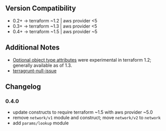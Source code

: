 ## Version Compatibility
- 0.2+ -> terraform ~1.2 | aws provider <5
- 0.3+ -> terraform ~1.3 | aws provider <5
- 0.4+ -> terraform ~1.5 | aws provider ~5

## Additional Notes
- [Optional object type attributes][optional-object-type] were experimental in terraform 1.2; generally available as of 1.3.
- [terragrunt-null-issue]

## Changelog
### 0.4.0
- update constructs to require terraform ~1.5 with aws provider ~5.0
- remove `network/v1` module and construct; move `network/v2` to `network`
- add `params/lookup` module

[defaults-function]: https://www.terraform.io/language/functions/defaults
[optional-attributes-experiment]: https://www.terraform.io/language/expressions/type-constraints#experimental-optional-object-type-attributes
[terragrunt-null-issue]: https://github.com/gruntwork-io/terragrunt/issues/892
[optional-object-type]: https://developer.hashicorp.com/terraform/language/expressions/type-constraints#optional-object-type-attributes
